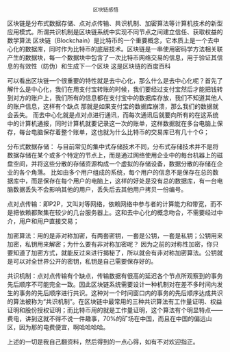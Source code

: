 								区块链感悟

区块链是分布式数据存储、点对点传输、共识机制、加密算法等计算机技术的新型应用模式。所谓共识机制是区块链系统中实现不同节点之间建立信任、获取权益的数学算法
区块链（Blockchain）是比特币的一个重要概念，它本质上是一个去中心化的数据库，同时作为比特币的底层技术。区块链是一串使用密码学方法相关联产生的数据块，每一个数据块中包含了一次比特币网络交易的信息，用于验证其信息的有效性（防伪）和生成下一个区块
这是区块链的百度百科

可以看出区块链一个很重要的特性就是去中心化，那么什么是去中心化呢？首先了解什么是中心化，我们在用支付宝转账的时候，我们要经过支付宝然后才能把钱转到对方的账户上，我们所有的信息都在支付宝中的数据库存放，我们不知道其他人的账户信息，这样有个缺点 那就是如果支付宝的数据库崩溃，那么我们的数据就会丢失。
而去中心化就是点对点进行通讯，而每次通讯后就要向所有的在这系统中的计算机通报，同时计算机就要记录这一次的账单，这样数据就在多台电脑上保存，每台电脑保存着整个账单，这也就为什么比特币的交易库已有几十个G；

分布式数据存储：
与目前常见的集中式存储技术不同，分布式存储技术并不是将数据存储在某个或多个特定的节点上，而是通过网络使用企业中的每台机器上的磁盘空间，并将这些分散的存储资源构成一个虚拟的存储设备，数据分散的存储在企业的各个角落。
比如由多个用户组成的系统，每个用户的信息不是保存在总的数据库中，而是保存在每个用户的电脑上，这样的好处是没有总的数据库，有一台电脑数据丢失不会影响其他的用户，丢失后去其他用户拷贝一份编号。

点对点传输：即P2P，又叫对等网络，依赖网络中参与者的计算能力和带宽，而不是把依赖都聚集在较少的几台服务器上。这和去中心化的概念吻合，不需要经过中介，用户和用户直接交易；

加密算法：用的是非对称加密，有两套密钥，一套是公钥，一套是私钥；公钥用来加密，私钥用来解密；为什么要有非对称加密呢？
因为之前的对称性加密，你只要知道了加密方式，就能反过来进行揭秘了，所以就会有非对称加密算法。公钥就是可以对全世界公开的密钥，私钥是自己需要保存好的。

共识机制：点对点传输有个缺点，传输数据有很高的延迟各个节点所观察到的事务先后顺序不可能完全一致。因此区块链系统需要设计一种机制对在差不多时间内发生的事务的先后顺序进行共识。这种对一个时间窗口内的事务的先后顺序达成共识的算法被称为“共识机制”。在区块链中最常用的三种共识算法有工作量证明、权益证明和股份授权证明；而比特币用的就是工作量证明，这个算法有个明显特点——费电，讲到这就不得不说一件趣事，70%的矿场在中国，而且在中国的偏远山区，因为那的电费便宜，啊哈哈哈哈。

上述的一切是我自己翻资料，然后得到的一点心得，如有不对欢迎指正。





